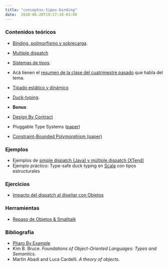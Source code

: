 ```yaml
---
title: "conceptos-tipos-binding"
date:  2018-06-20T19:27:10-03:00
---
```



### Contenidos teóricos

* [Binding, polimorfismo y sobrecarga](http://uqbar-wiki.org/index.php?title=Binding%2C_polimorfismo_y_sobrecarga). 
* [Multiple dispatch](../conceptos-multiple-dispatch)
* [Sistemas de tipos](../conceptos-tipos-binding-sistemas-de-tipos). 

 * Acá tienen el [resumen de la clase del cuatrimestre pasado](../unq-clases-2012c2-clase-2) que habla del tema.

 * [Tipado estático y dinámico](http://uqbar-wiki.org/index.php?title=Esquemas_de_Tipado)

 * [Duck-typing](http://www.infoq.com/news/2007/11/protocols-for-ducktyping).
* **Bonus**


 * [Design By Contract](../conceptos-design-by-contract)
 * Pluggable Type Systems ([paper](http://bracha.org/pluggableTypesPosition.pdf))
 * [Constraint-Bounded Polymorphism (paper)](ftp:-128-95-1-178-pub-chambers-vass-thesis-pdf)

### Ejemplos


* Ejemplos de [simple dispatch (Java) y múltiple dispatch (XTend)](http://svn2.xp-dev.com/svn/utn-tadp-projects/phm/trunk/dispatch)
* Ejemplo práctico: Type-safe duck typing en [Scala](../te-scala) con tipos estructurales


### Ejercicios


* [Impacto del dispatch al diseñar con Objetos](../conceptos-tipos-binding-impacto-del-dispatch-al-disear-con-objetos)




### Herramientas



* [Repaso de Objetos & Smalltalk](../conceptos-tipos-binding-repaso-objetos--smalltalk)

### Bibliografía


* [Pharo By Example](http://pharobyexample.org/)
* Kim B. Bruce. *Foundations of Object-Oriented Languages: Types and Semantics.*
* Martín Abadi and Luca Cardelli. *A theory of objects.*